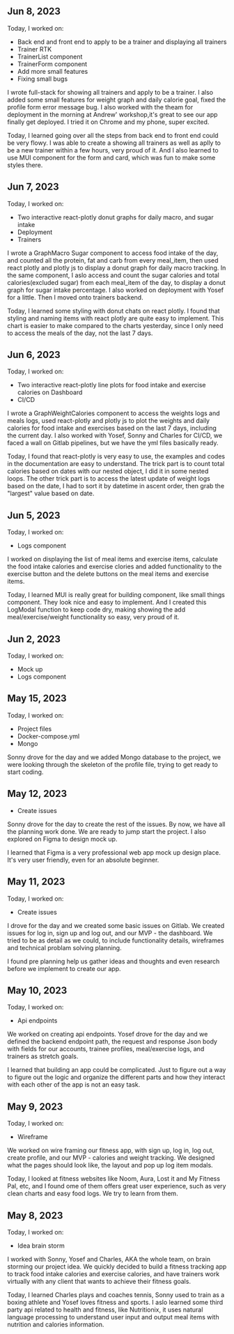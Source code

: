 ## Jun 8, 2023
Today, I worked on:
* Back end and front end to apply to be a trainer and displaying all trainers
* Trainer RTK
* TrainerList component
* TrainerForm component
* Add more small features
* Fixing small bugs

I wrote full-stack for showing all trainers and apply to be a trainer. I also added some small features for weight graph and daily calorie goal, fixed the profile form error message bug. I also worked with the theam for deployment in the morning at Andrew' workshop,it's great to see our app finally get deployed. I tried it on Chrome and my phone, super excited.

Today, I learned going over all the steps from back end to front end could be very flowy. I was able to create a showing all trainers as well as aplly to be a new trainer within a few hours, very proud of it. And I also learned to use MUI component for the form and card, which was fun to make some styles there.

## Jun 7, 2023

Today, I worked on:
* Two interactive react-plotly donut graphs for daily macro, and sugar intake
* Deployment
* Trainers

I wrote a GraphMacro Sugar component to access food intake of the day, and counted all the protein, fat and carb from every meal_item, then used react plotly and plotly js to display a donut graph for daily macro tracking. In the same component, I aslo access and count the sugar calories and total calories(excluded sugar) from each meal_item of the day, to display a donut graph for sugar intake percentage. I also worked on deployment with Yosef for a little. Then I moved onto trainers backend.

Today, I learned some styling with donut chats on react plotly. I found that styling and naming items with react plotly are quite easy to implement. This chart is easier to make compared to the charts yesterday, since I only need to access the meals of the day, not the last 7 days.

## Jun 6, 2023

Today, I worked on:

* Two interactive react-plotly line plots for food intake and exercise calories on Dashboard
* CI/CD

I wrote a GraphWeightCalories component to access the weights logs and meals logs, used react-plotly and plotly js to plot the weights and daily calories for food intake and exercises based on the last 7 days, including the current day. I also worked with Yosef, Sonny and Charles for CI/CD, we faced a wall on Gitlab pipelines, but we have the yml files basically ready.

Today, I found that react-plotly is very easy to use, the examples and codes in the documentation are easy to understand. The trick part is to count total calories based on dates with our nested object, I did it in some nested loops. The other trick part is to access the latest update of weight logs based on the date, I had to sort it by datetime in ascent order, then grab the "largest" value based on date.

## Jun 5, 2023

Today, I worked on:

* Logs component

I worked on displaying the list of meal items and exercise items, calculate the food intake calories and exercise clories and added functionality to the exercise button and the delete buttons on the meal items and exercise items.

Today, I learned MUI is really great for building component, like small things component. They look nice and easy to implement. And I created this LogModal function to keep code dry, making showing the add meal/exercise/weight functionality so easy, very proud of it.

## Jun 2, 2023

Today, I worked on:

* Mock up
* Logs component

## May 15, 2023

Today, I worked on:

* Project files
* Docker-compose.yml
* Mongo

Sonny drove for the day and we added Mongo database to the project, we were looking through the skeleton of the profile file, trying to get ready to start coding.

## May 12, 2023

* Create issues

Sonny drove for the day to create the rest of the issues. By now, we have all the planning work done. We are ready to jump start the project. I also explored on Figma to design mock up.

I learned that Figma is a very professional web app mock up design place. It's very user friendly, even for an absolute beginner.

## May 11, 2023

Today, I worked on:

* Create issues

I drove for the day and we created some basic issues on Gitlab. We created issues for log in, sign up and log out, and our MVP - the dashboard. We tried to be as detail as we could, to include functionality details, wireframes and technical problam solving planning.

I found pre planning help us gather ideas and thoughts and even research before we implement to create our app.

## May 10, 2023

Today, I worked on:

* Api endpoints

We worked on creating api endpoints. Yosef drove for the day and we defined the backend endpoint path, the request and response Json body with fields for our accounts, trainee profiles, meal/exercise logs, and trainers as stretch goals.

I learned that building an app could be complicated. Just to figure out a way to figure out the logic and organize the different parts and how they interact with each other of the app is not an easy task.

## May 9, 2023

Today, I worked on:

* Wireframe

We worked on wire framing our fitness app, with sign up, log in, log out, create profile, and our MVP - calories and weight tracking. We designed what the pages should look like, the layout and pop up log item modals.

Today, I looked at fitness websites like Noom, Aura, Lost it and My Fitness Pal, etc, and I found ome of them offers great user experience, such as very clean charts and easy food logs. We try to learn from them.

## May 8, 2023

Today, I worked on:

* Idea brain storm

I worked with Sonny, Yosef and Charles, AKA the whole team, on brain storming our project idea. We quickly decided to build a fitness tracking app to track food intake calories and exercise calories, and have trainers work virtually with any client that wants to achieve their fitness goals.

Today, I learned Charles plays and coaches tennis, Sonny used to train as a boxing athlete and Yosef loves fitness and sports. I aslo learned some third party api related to health and fitness, like Nutritionix, it uses natural language processing to understand user input and output meal items with nutrition and calories information.
